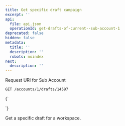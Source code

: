 ```yaml
---
title: Get specific draft campaign
excerpt: ''
api:
  file: api.json
  operationId: get-drafts-of-current--sub-account-1
deprecated: false
hidden: false
metadata:
  title: ''
  description: ''
  robots: noindex
next:
  description: ''
---
```

Request URI for Sub Account

```
GET /accounts/1/drafts/14597
```

<HTMLBlock>{`
<div></div>
<style></style>
`}</HTMLBlock>

Get a specific draft for a workspace.